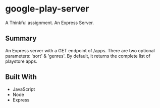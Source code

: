 # google-play-server

A Thinkful assignment. An Express Server.

## Summary

An Express server with a GET endpoint of /apps. There are two optional parameters: 'sort' & 'genres'. By default, it returns the complete list of playstore apps.

## Built With

* JavaScript
* Node
* Express

